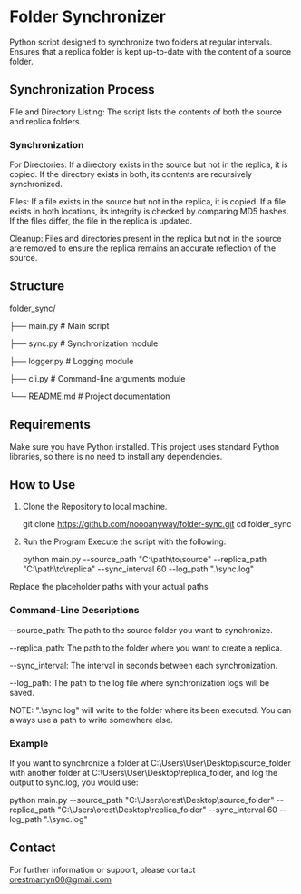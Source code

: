 # Folder Synchronizer
Python script designed to synchronize two folders at regular intervals.
Ensures that a replica folder is kept up-to-date with the content of a source folder.

## Synchronization Process
File and Directory Listing: The script lists the contents of both the source and replica folders.

   ### Synchronization
   
   For Directories: 
      If a directory exists in the source but not in the replica, it is copied. If the directory exists in both, its contents are recursively      synchronized.

   Files:
      If a file exists in the source but not in the replica, it is copied.
      If a file exists in both locations, its integrity is checked by comparing MD5 hashes. If the files differ, the file in the replica is updated.

   Cleanup:
      Files and directories present in the replica but not in the source are removed to ensure the replica remains an accurate reflection of the source.

## Structure
   folder_sync/
   
   ├── main.py           # Main script
   
   ├── sync.py           # Synchronization module
   
   ├── logger.py         # Logging module
   
   ├── cli.py            # Command-line arguments module
   
   └── README.md         # Project documentation

## Requirements
Make sure you have Python installed. This project uses standard Python libraries, so there is no need to install any dependencies. 

## How to Use
1) Clone the Repository to local machine.

   git clone https://github.com/noooanyway/folder-sync.git
   cd folder_sync

2) Run the Program
Execute the script with the following:

   python main.py --source_path "C:\path\to\source" --replica_path "C:\path\to\replica" --sync_interval 60 --log_path ".\sync.log"

Replace the placeholder paths with your actual paths

### Command-Line Descriptions
   --source_path: The path to the source folder you want to synchronize.
   
   --replica_path: The path to the folder where you want to create a replica.
   
   --sync_interval: The interval in seconds between each synchronization.
   
   --log_path: The path to the log file where synchronization logs will be saved.
   

NOTE: ".\sync.log" will write to the folder where its been executed. You can always use a path to write somewhere else. 

### Example
If you want to synchronize a folder at C:\Users\User\Desktop\source_folder with another folder at C:\Users\User\Desktop\replica_folder, and log the output to sync.log, you would use:

   python main.py --source_path "C:\Users\orest\Desktop\source_folder" --replica_path "C:\Users\orest\Desktop\replica_folder" --sync_interval 60 --log_path ".\sync.log"

## Contact
For further information or support, please contact orestmartyn00@gmail.com

